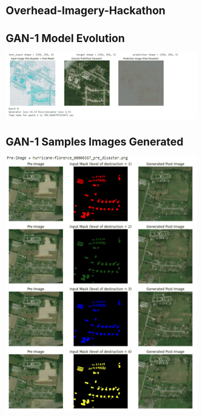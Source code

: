 # Overhead-Imagery-Hackathon




# GAN-1 Model Evolution
![GAN-1 Model Evolution](gifs/gif_GAN_1.gif)


# GAN-1 Samples Images Generated
![GAN-1 Samples Generated](gifs/gif_GAN_1_1775.gif)
